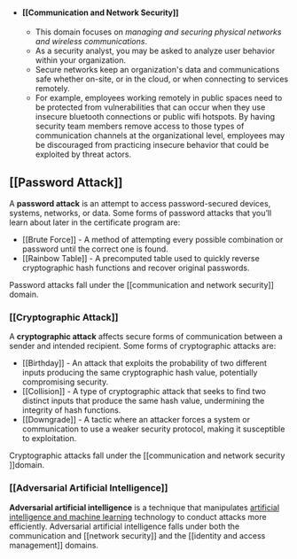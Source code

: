 - #### [[Communication and Network Security]]
	- This domain focuses on *managing and securing physical networks and wireless communications*. 
	- As a security analyst, you may be asked to analyze user behavior within your organization.
	- Secure networks keep an organization's data and communications safe whether on-site, or in the cloud, or when connecting to services remotely. 
	- For example, employees working remotely in public spaces need to be protected from vulnerabilities that can occur when they use insecure bluetooth connections or public wifi hotspots. By having security team members remove access to those types of communication channels at the organizational level, employees may be discouraged from practicing insecure behavior that could be exploited by threat actors. 
## **[[Password Attack]]**

A **password attack** is an attempt to access password-secured devices, systems, networks, or data. Some forms of password attacks that you’ll learn about later in the certificate program are:  

- [[Brute Force]] - A method of attempting every possible combination or password until the correct one is found.
- [[Rainbow Table]] - A precomputed table used to quickly reverse cryptographic hash functions and recover original passwords.

Password attacks fall under the [[communication and network security]] domain. 

### **[[Cryptographic Attack]]**

A **cryptographic attack** affects secure forms of communication between a sender and intended recipient. Some forms of cryptographic attacks are: 

- [[Birthday]] - An attack that exploits the probability of two different inputs producing the same cryptographic hash value, potentially compromising security.
- [[Collision]] - A type of cryptographic attack that seeks to find two distinct inputs that produce the same hash value, undermining the integrity of hash functions.
- [[Downgrade]] - A tactic where an attacker forces a system or communication to use a weaker security protocol, making it susceptible to exploitation.
    
Cryptographic attacks fall under the [[communication and network security ]]domain.

### **[[Adversarial Artificial Intelligence]]**

**Adversarial artificial intelligence** is a technique that manipulates [artificial intelligence and machine learning](https://www.nccoe.nist.gov/ai/adversarial-machine-learning) technology to conduct attacks more efficiently. Adversarial artificial intelligence falls under both the communication and [[network security]] and the [[identity and access management]] domains.